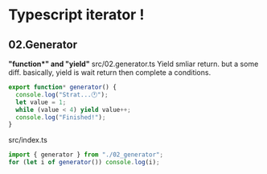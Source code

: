 # Typescript iterator !

## 02.Generator

**"function\*" and "yield"**
src/02.generator.ts
Yield smliar return. but a some diff. basically, yield is wait return then complete a conditions.

```javascript
export function* generator() {
  console.log("Strat...🕐");
  let value = 1;
  while (value < 4) yield value++;
  console.log("Finished!");
}
```

src/index.ts

```javascript
import { generator } from "./02_generator";
for (let i of generator()) console.log(i);
```
